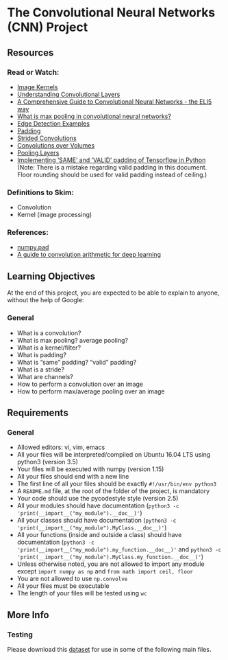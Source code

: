 # The Convolutional Neural Networks (CNN) Project

## Resources

### Read or Watch:

- [Image Kernels](https://intranet.aluswe.com/rltoken/w4x7g1I2JC1GMWYlwWVGEg)
- [Understanding Convolutional Layers](https://intranet.aluswe.com/rltoken/9_9Qc0tHPYSvtBxTXr84xw)
- [A Comprehensive Guide to Convolutional Neural Networks - the ELI5 way](https://intranet.aluswe.com/rltoken/2TcwTfZpldecl5rWfA42Og)
- [What is max pooling in convolutional neural networks?](https://intranet.aluswe.com/rltoken/TUCIaENFK4m83ev3ImE69Q)
- [Edge Detection Examples](https://intranet.aluswe.com/rltoken/G_ST0DHZEmodIEs2racyTw)
- [Padding](https://intranet.aluswe.com/rltoken/H4PDn4iS6u4g9lIJ883MgA)
- [Strided Convolutions](https://intranet.aluswe.com/rltoken/0uejU-wovXn_sZy2tSTGhQ)
- [Convolutions over Volumes](https://intranet.aluswe.com/rltoken/Q-kqVj9FpqA2ODXTEqF5nQ)
- [Pooling Layers](https://intranet.aluswe.com/rltoken/ob1Xz9w3KqDbCIHtdIlH-g)
- [Implementing ‘SAME’ and ‘VALID’ padding of Tensorflow in Python](https://intranet.aluswe.com/rltoken/L2rzLJ4MeYZb0MKLb4vGBQ) (Note: There is a mistake regarding valid padding in this document. Floor rounding should be used for valid padding instead of ceiling.)

### Definitions to Skim:

- Convolution
- Kernel (image processing)

### References:

- [numpy.pad](https://intranet.aluswe.com/rltoken/5WoDWoJrbPpWnynQ8sy0lQ)
- [A guide to convolution arithmetic for deep learning](https://intranet.aluswe.com/rltoken/1GQlFOut1Xpy3_MAxfNSew)

## Learning Objectives

At the end of this project, you are expected to be able to explain to anyone, without the help of Google:

### General

- What is a convolution?
- What is max pooling? average pooling?
- What is a kernel/filter?
- What is padding?
- What is “same” padding? “valid” padding?
- What is a stride?
- What are channels?
- How to perform a convolution over an image
- How to perform max/average pooling over an image

## Requirements

### General

- Allowed editors: vi, vim, emacs
- All your files will be interpreted/compiled on Ubuntu 16.04 LTS using python3 (version 3.5)
- Your files will be executed with numpy (version 1.15)
- All your files should end with a new line
- The first line of all your files should be exactly `#!/usr/bin/env python3`
- A `README.md` file, at the root of the folder of the project, is mandatory
- Your code should use the pycodestyle style (version 2.5)
- All your modules should have documentation (`python3 -c 'print(__import__("my_module").__doc__)'`)
- All your classes should have documentation (`python3 -c 'print(__import__("my_module").MyClass.__doc__)'`)
- All your functions (inside and outside a class) should have documentation (`python3 -c 'print(__import__("my_module").my_function.__doc__)'` and `python3 -c 'print(__import__("my_module").MyClass.my_function.__doc__)'`)
- Unless otherwise noted, you are not allowed to import any module except `import numpy as np` and `from math import ceil, floor`
- You are not allowed to use `np.convolve`
- All your files must be executable
- The length of your files will be tested using `wc`

## More Info

### Testing

Please download this [dataset](#) for use in some of the following main files.
